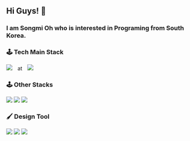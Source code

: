 ## Hi Guys! 👋

### I am Songmi Oh who is interested in Programing from South Korea.

### 🕹 Tech Main Stack

<img src="https://img.shields.io/badge/Swift-FA7343?style=flat&logo=Swift&logoColor=white"/>　at　<img src="https://img.shields.io/badge/Xcode-147EFB?style=flat&logo=Xcode&logoColor=white"/>

### 🕹 Other Stacks

<img src="https://img.shields.io/badge/Python-3776AB?style=flat&logo=Python&logoColor=white"/> <img src="https://img.shields.io/badge/HTML-E34F26?style=flat&logo=HTML5&logoColor=white"/> <img src="https://img.shields.io/badge/CSS-1572B6?style=flat&logo=CSS3&logoColor=white"/>

### 🖌 Design Tool
<img src="https://img.shields.io/badge/Adobe Illustrator-FF9A00?style=flat&logo=Adobeillustrator&logoColor=white"/> <img src="https://img.shields.io/badge/Adobe Photoshop-31A8FF?style=flat&logo=AdobePhotoshop&logoColor=white"/> <img src="https://img.shields.io/badge/Adobe XD-FF61F6?style=flat&logo=AdobeXD&logoColor=white"/> 

